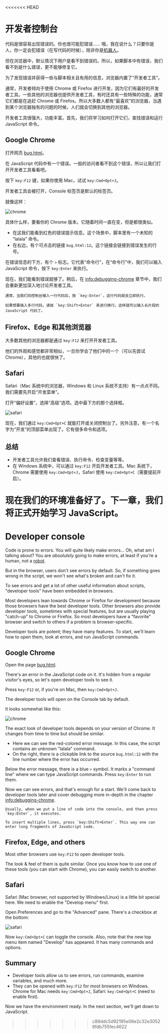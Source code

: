 <<<<<<< HEAD
# 开发者控制台

代码是很容易出现错误的。你也很可能犯错误...... 哦，我在说什么？只要你是人，你一定会犯错误（在写代码的时候），除非你是[机器人](https://en.wikipedia.org/wiki/Bender_(Futurama))。

但在浏览器中，默认情况下用户是看不到错误的。所以，如果脚本中有错误，我们看不到是什么错误，更不能够修复它。

为了发现错误并获得一些与脚本相关且有用的信息，浏览器内置了“开发者工具”。

通常，开发者倾向于使用 Chrome 或 Firefox 进行开发，因为它们有最好的开发者工具。一些其他的浏览器也提供开发者工具，有时还具有一些特殊的功能，通常它们都是在追赶 Chrome 或 Firefox。所以大多数人都有“最喜欢”的浏览器，当遇到某个浏览器独有的问题的时候，人们就会切换到其他的浏览器。

开发者工具很强大，功能丰富。首先，我们将学习如何打开它们，查找错误和运行 JavaScript 命令。

## Google Chrome

打开网页 [bug.html](bug.html)。

在 JavaScript 代码中有一个错误。一般的访问者看不到这个错误，所以让我们打开开发者工具看看吧。

按下 `key:F12` 键，如果你使用 Mac，试试 `key:Cmd+Opt+J`。

开发者工具会被打开，Console 标签页是默认的标签页。

就像这样：

![chrome](chrome.png)

具体什么样，要看你的 Chrome 版本。它随着时间一直在变，但是都很类似。

- 在这我们能看到红色的错误提示信息。这个场景中，脚本里有一个未知的 “lalala” 命令。
- 在右边，有个可点击的链接 `bug.html:12`。这个链接会链接到错误发生的行号。

在错误信息的下方，有个 `>` 标志。它代表“命令行”，在“命令行”中，我们可以输入 JavaScript 命令，按下 `key:Enter` 来执行。

现在，我们能看到错误就够了。稍后，在 <info:debugging-chrome> 章节中，我们会重新更加深入地讨论开发者工具。

```smart header="多行输入"
通常，当我们向控制台输入一行代码后，按 `key:Enter`，这行代码就会立即执行。

如果想要插入多行代码，请按 `key:Shift+Enter` 来进行换行。这样就可以输入长片段的 JavaScript 代码了。
```

## Firefox、Edge 和其他浏览器

大多数其他的浏览器都是通过 `key:F12` 来打开开发者工具。

他们的外观和感觉都非常相似，一旦你学会了他们中的一个（可以先尝试 Chrome），其他的也就很快了。

## Safari

Safari（Mac 系统中的浏览器，Windows 和 Linux 系统不支持）有一点点不同。我们需要先开启“开发菜单”。

打开“偏好设置”，选择“高级”选项。选中最下方的那个选择框。

![safari](safari.png)

现在，我们通过 `key:Cmd+Opt+C` 就能打开或关闭控制台了。另外注意，有一个名字为“开发”的顶部菜单出现了。它有很多命令和选项。

## 总结

* 开发者工具允许我们查看错误、执行命令、检查变量等等。
* 在 Windows 系统中，可以通过 `key:F12` 开启开发者工具。Mac 系统下，Chrome 需要使用 `key:Cmd+Opt+J`，Safari 使用 `key:Cmd+Opt+C`（需要提前开启）。

现在我们的环境准备好了。下一章，我们将正式开始学习 JavaScript。
=======
# Developer console

Code is prone to errors. You will quite likely make errors... Oh, what am I talking about? You are *absolutely* going to make errors, at least if you're a human, not a [robot](https://en.wikipedia.org/wiki/Bender_(Futurama)).

But in the browser, users don't see errors by default. So, if something goes wrong in the script, we won't see what's broken and can't fix it.

To see errors and get a lot of other useful information about scripts, "developer tools" have been embedded in browsers.

Most developers lean towards Chrome or Firefox for development because those browsers have the best developer tools. Other browsers also provide developer tools, sometimes with special features, but are usually playing "catch-up" to Chrome or Firefox. So most developers have a "favorite" browser and switch to others if a problem is browser-specific.

Developer tools are potent; they have many features. To start, we'll learn how to open them, look at errors, and run JavaScript commands.

## Google Chrome

Open the page [bug.html](bug.html).

There's an error in the JavaScript code on it. It's hidden from a regular visitor's eyes, so let's open developer tools to see it.

Press `key:F12` or, if you're on Mac, then `key:Cmd+Opt+J`.

The developer tools will open on the Console tab by default.

It looks somewhat like this:

![chrome](chrome.png)

The exact look of developer tools depends on your version of Chrome. It changes from time to time but should be similar.

- Here we can see the red-colored error message. In this case, the script contains an unknown "lalala" command.
- On the right, there is a clickable link to the source `bug.html:12` with the line number where the error has occurred.

Below the error message, there is a blue `>` symbol. It marks a "command line" where we can type JavaScript commands. Press `key:Enter` to run them.

Now we can see errors, and that's enough for a start. We'll come back to developer tools later and cover debugging more in-depth in the chapter <info:debugging-chrome>.

```smart header="Multi-line input"
Usually, when we put a line of code into the console, and then press `key:Enter`, it executes.

To insert multiple lines, press `key:Shift+Enter`. This way one can enter long fragments of JavaScript code.
```

## Firefox, Edge, and others

Most other browsers use `key:F12` to open developer tools.

The look & feel of them is quite similar. Once you know how to use one of these tools (you can start with Chrome), you can easily switch to another.

## Safari

Safari (Mac browser, not supported by Windows/Linux) is a little bit special here. We need to enable the "Develop menu" first.

Open Preferences and go to the "Advanced" pane. There's a checkbox at the bottom:

![safari](safari.png)

Now `key:Cmd+Opt+C` can toggle the console. Also, note that the new top menu item named "Develop" has appeared. It has many commands and options.

## Summary

- Developer tools allow us to see errors, run commands, examine variables, and much more.
- They can be opened with `key:F12` for most browsers on Windows. Chrome for Mac needs `key:Cmd+Opt+J`, Safari: `key:Cmd+Opt+C` (need to enable first).

Now we have the environment ready. In the next section, we'll get down to JavaScript.
>>>>>>> c89ddc5d92195e08e2c32e30526fdb755fec4622
